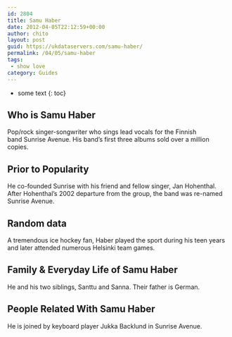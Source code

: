 ```yaml
---
id: 2804
title: Samu Haber
date: 2012-04-05T22:12:59+00:00
author: chito
layout: post
guid: https://ukdataservers.com/samu-haber/
permalink: /04/05/samu-haber
tags:
 - show love
category: Guides
---
```


* some text
{: toc}
          
          
## Who is  Samu Haber
                  
                  
                  
Pop/rock singer-songwriter who sings lead vocals for the Finnish band Sunrise Avenue. His band&#8217;s first three albums sold over a million copies.
                  
                
                
                
## Prior to Popularity 
                  
                  
                  
He co-founded Sunrise with his friend and fellow singer, Jan Hohenthal. After Hohenthal&#8217;s 2002 departure from the group, the band was re-named Sunrise Avenue.
                  
                
                
                
## Random data 
                  
                  
                  
A tremendous ice hockey fan, Haber played the sport during his teen years and later attended numerous Helsinki team games.
                  
                
                
                
## Family & Everyday Life of Samu Haber
                  
                  
                  
He and his two siblings, Santtu and Sanna. Their father is German. 
                  
                
                
                
## People Related With  Samu Haber
                  
                  
                  
He is joined by keyboard player Jukka Backlund in Sunrise Avenue.
                  
                
              
            
          
          
          
    
    
  
